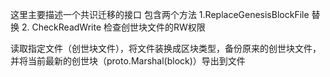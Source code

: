 这里主要描述一个共识迁移的接口
包含两个方法
1.ReplaceGenesisBlockFile 替换 
2. CheckReadWrite 检查创世块文件的RW权限


读取指定文件（创世块文件），将文件装换成区块类型，备份原来的创世块文件，并将当前最新的创世块（proto.Marshal(block)）导出到文件